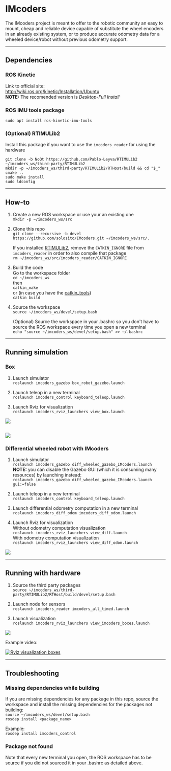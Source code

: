 # IMcoders
The IMcoders project is meant to offer to the robotic community an easy to mount, cheap and reliable device capable of substitute the wheel encoders in an already existing system, or to produce accurate odometry data for a wheeled device/robot without previous odometry support.  

___

## Dependencies
### ROS Kinetic
Link to official site:  
http://wiki.ros.org/kinetic/Installation/Ubuntu  
**NOTE:** The recomended version is _Desktop-Full Install_  

### ROS IMU tools package
`sudo apt install ros-kinetic-imu-tools`  

### (Optional) RTIMULib2
Install this package if you want to use the `imcoders_reader` for using the hardware 
```
git clone -b NoQt https://github.com/Pablo-Leyva/RTIMULib2 ~/imcoders_ws/third-party/RTIMULib2
mkdir -p ~/imcoders_ws/third-party/RTIMULib2/RTHost/build && cd "$_"
cmake ..
sudo make install
sudo ldconfig
```

___

## How-to
1. Create a new ROS workspace or use your an existing one  
`mkdir -p ~/imcoders_ws/src`

1. Clone this repo  
`git clone --recursive -b devel https://github.com/solosito/IMcoders.git ~/imcoders_ws/src/.`  

    If you installed [RTIMULib2](https://github.com/solosito/IMcoders#optional-rtimulib2), remove the `CATKIN_IGNORE` file from `imcoders_reader` in order to also compile that package  
    `rm ~/imcoders_ws/src/imcoders_reader/CATKIN_IGNORE`  

1. Build the code  
Go to the workspace folder  
`cd ~/imcoders_ws`  
then  
`catkin_make`  
or (in case you have the [catkin_tools](http://catkin-tools.readthedocs.io/en/latest/installing.html))  
`catkin build`  

1. Source the workspace  
`source ~/imcoders_ws/devel/setup.bash`  

    (Optional) Source the workspace in your .bashrc so you don't have to source the ROS workspace every time you open a new terminal  
    `echo "source ~/imcoders_ws/devel/setup.bash" >> ~/.bashrc`  

___

## Running simulation
### Box
1. Launch simulator  
`roslaunch imcoders_gazebo box_robot_gazebo.launch`  

1. Launch teleop in a new terminal  
`roslaunch imcoders_control keyboard_teleop.launch`  

1. Launch Rviz for visualization  
`roslaunch imcoders_rviz_launchers view_box.launch`  

![](https://github.com/solosito/IMcoders/blob/devel/doc/images/box_robot_gazebo.png)  

![](https://github.com/solosito/IMcoders/blob/devel/doc/images/box_gz-rotation.gif)  
---

### Differential wheeled robot with IMcoders  
1. Launch simulator  
`roslaunch imcoders_gazebo diff_wheeled_gazebo_IMcoders.launch`  
**NOTE:** you can disable the Gazebo GUI (which it is consuming many resources) by launching instead:  
`roslaunch imcoders_gazebo diff_wheeled_gazebo_IMcoders.launch gui:=false`  

1. Launch teleop in a new terminal  
`roslaunch imcoders_control keyboard_teleop.launch`  

1. Launch differential odometry computation in a new terminal  
`roslaunch imcoders_diff_odom imcoders_diff_odom.launch`  

1. Launch Rviz for visualization  
Without odometry computation visualization  
`roslaunch imcoders_rviz_launchers view_diff.launch`  
With odometry computation visualization  
`roslaunch imcoders_rviz_launchers view_diff_odom.launch`  


![](https://github.com/solosito/IMcoders/blob/devel/doc/images/diff_robot_gazebo.png)  

___

## Running with hardware
1. Source the third party packages  
`source ~/imcoders_ws/third-party/RTIMULib2/RTHost/build/devel/setup.bash`  

1. Launch node for sensors  
`roslaunch imcoders_reader imcoders_all_timed.launch`  

1. Launch visualization  
`roslaunch imcoders_rviz_launchers view_imcoders_boxes.launch`  

![](https://github.com/solosito/IMcoders/blob/devel/doc/images/imcoders_rviz.png)  

Example video:

[![Rviz visualization boxes](https://img.youtube.com/vi/ohp5S3b75mg/0.jpg)](https://www.youtube.com/watch?v=ohp5S3b75mg)  

___

## Troubleshooting
### Missing dependencies while building
If you are missing dependencies for any package in this repo, source the workspace and install the missing dependencies for the packages not building:  
`source ~/imcoders_ws/devel/setup.bash`  
`rosdep install <package_name>`  

Example:  
`rosdep install imcoders_control`  

### Package not found
Note that every new terminal you open, the ROS workspace has to be source if you did not sourced it in your .bashrc as detailed above.  
